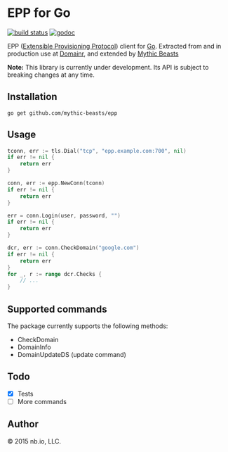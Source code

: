 # EPP for Go

[![build status](https://img.shields.io/circleci/project/domainr/epp/master.svg)](https://circleci.com/gh/domainr/epp)
[![godoc](http://img.shields.io/badge/docs-GoDoc-blue.svg)](https://godoc.org/github.com/domainr/epp)

EPP ([Extensible Provisioning Protocol](https://tools.ietf.org/html/rfc5730)) client for
[Go](https://golang.org/). Extracted from and in production use at [Domainr](https://domainr.com/), and extended by [Mythic Beasts](https://www.mythic-beasts.com/)

**Note:** This library is currently under development. Its API is subject to breaking changes at any time.

## Installation

`go get github.com/mythic-beasts/epp`

## Usage

```go
tconn, err := tls.Dial("tcp", "epp.example.com:700", nil)
if err != nil {
	return err
}

conn, err := epp.NewConn(tconn)
if err != nil {
	return err
}

err = conn.Login(user, password, "")
if err != nil {
	return err
}

dcr, err := conn.CheckDomain("google.com")
if err != nil {
	return err
}
for _, r := range dcr.Checks {
	// ...
}
```

## Supported commands

The package currently supports the following methods:

* CheckDomain 
* DomainInfo 
* DomainUpdateDS (update command)

## Todo

- [X] Tests
- [ ] More commands

## Author

© 2015 nb.io, LLC.
